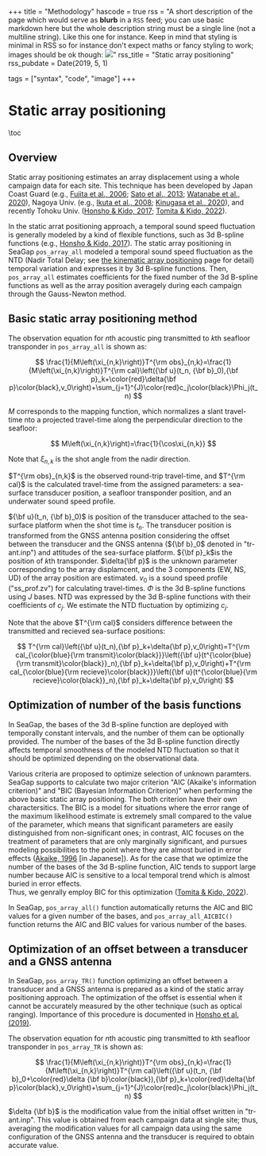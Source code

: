 +++
title = "Methodology"
hascode = true
rss = "A short description of the page which would serve as **blurb** in a `RSS` feed; you can use basic markdown here but the whole description string must be a single line (not a multiline string). Like this one for instance. Keep in mind that styling is minimal in RSS so for instance don't expect maths or fancy styling to work; images should be ok though: ![](https://upload.wikimedia.org/wikipedia/en/b/b0/Rick_and_Morty_characters.jpg)"
rss_title = "Static array positioning"
rss_pubdate = Date(2019, 5, 1)

tags = ["syntax", "code", "image"]
+++

# Static array positioning

\toc

## Overview

Static array positioning estimates an array displacement using a whole campaign data for each site.
This technique has been developed by Japan Coast Guard (e.g., [Fujita et al., 2006](https://earth-planets-space.springeropen.com/articles/10.1186/BF03351923); [Sato et al., 2013](https://link.springer.com/article/10.1007/s00190-013-0649-9); [Watanabe et al., 2020](https://www.frontiersin.org/articles/10.3389/feart.2020.597532/full)), Nagoya Univ. (e.g., [Ikuta et al., 2008](https://agupubs.onlinelibrary.wiley.com/doi/full/10.1029/2006JB004875); [Kinugasa et al., 2020](https://progearthplanetsci.springeropen.com/articles/10.1186/s40645-020-00331-5)), and recently Tohoku Univ. ([Honsho & Kido, 2017](https://agupubs.onlinelibrary.wiley.com/doi/full/10.1002/2017JB014733); [Tomita & Kido, 2022](https://earth-planets-space.springeropen.com/articles/10.1186/s40623-022-01740-0)).

In the static arrat positioning approach, a temporal sound speed fluctuation is generally modeled by a kind of flexible functions, such as 3d B-spline functions (e.g., [Honsho & Kido, 2017](https://agupubs.onlinelibrary.wiley.com/doi/full/10.1002/2017JB014733)).
The static array positioning in SeaGap `pos_array_all` modeled a temporal sound speed fluctuation as the NTD (Nadir Total Delay; see [the kinematic array positioning](kinematic.md) page for detail) temporal variation and expresses it by 3d B-spline functions.
Then, `pos_array_all` estimates coefficients for the fixed number of the 3d B-spline functions as well as the array position averagely during each campaign through the Gauss-Newton method.

## Basic static array positioning method

The observation equation for $n$th acoustic ping transmitted to $k$th seafloor transponder in `pos_array_all` is shown as:

$$ \frac{1}{M\left(\xi_{n,k}\right)}T^{\rm obs}_{n,k}=\frac{1}{M\left(\xi_{n,k}\right)}T^{\rm cal}\left({\bf u}(t_n, {\bf b}_0),{\bf p}_k+\color{red}\delta{\bf p}\color{black},v_0\right)+\sum_{j=1}^{J}\color{red}c_j\color{black}\Phi_j(t_n) $$

$M$ corresponds to the mapping function, which normalizes a slant travel-time nto a projected travel-time along the perpendicular direction to the seafloor:

$$ M\left(\xi_{n,k}\right)=\frac{1}{\cos\xi_{n,k}} $$

Note that $\xi_{n,k}$ is the shot angle from the nadir direction. 

$T^{\rm obs}_{n,k}$ is the observed round-trip travel-time, and $T^{\rm cal}$ is the calculated travel-time from the assigned parameters: a sea-surface transducer position, a seafloor transponder position, and an underwater sound speed profile.

${\bf u}(t_n, {\bf b}_0)$ is position of the transducer attached to the sea-surface platform when the shot time is $t_n$.
The transducer position is transformed from the GNSS antenna position considering the offset between the transducer and the GNSS antenna (${\bf b}_0$ denoted in "tr-ant.inp") and attitudes of the sea-surface platform.
${\bf p}_k$is the position of $k$th transponder.
$\delta{\bf p}$ is the unknown parameter corresponding to the array displamcent, and the 3 components (EW, NS, UD) of the array position are estimated.
$v_0$ is a sound speed profile ("ss\_prof.zv") for calculating travel-times.
$\Phi$ is the 3d B-spline functions using $J$ bases. NTD was expressed by the 3d B-spline functions with their coefficients of $c_j$.
We estimate the NTD fluctuation by optimizing $c_j$.

Note that the above $T^{\rm cal}$ considers difference between the transmitted and recieved sea-surface positions:

$$ T^{\rm cal}\left({\bf u}(t_n),{\bf p}_k+\delta{\bf p},v_0\right)=T^{\rm cal_{\color{blue}{\rm transmit}\color{black}}}\left({\bf u}(t^{\color{blue}{\rm transmit}\color{black}}_n),{\bf p}_k+\delta{\bf p},v_0\right)+T^{\rm cal_{\color{blue}{\rm recieve}\color{black}}}\left({\bf u}(t^{\color{blue}{\rm recieve}\color{black}}_n),{\bf p}_k+\delta{\bf p},v_0\right) $$
## Optimization of number of the basis functions

In SeaGap, the bases of the 3d B-spline function are deployed with temporally constant intervals, and the number of them can be optionally provided. 
The number of the bases of the 3d B-spline function directly affects temporal smoothness of the modeled NTD fluctuation so that it should be optimized depending on the observational data.

Various criteria are proposed to optimize selection of unknown paramters.
SeaGap supports to calculate two major criterion "AIC (Akaike's information criterion)" and "BIC (Bayesian Information Criterion)" when performing the above basic static array positioning.
The both criterion have their own charactersitics.
The BIC is a model for situations where the error range of the maximum likelihood estimate is extremely small compared to the value of the parameter, which means that significant parameters are easily distinguished from non-significant ones; in contrast, AIC focuses on the treatment of parameters that are only marginally significant, and pursues modeling possibilities to the point where they are almost buried in error effects ([Akaike, 1996](https://orsj.org/wp-content/or-archives50/pdf/bul/Vol.41_07_375.pdf) [in Japanese]).
As for the case that we optimize the number of the bases of the 3d B-spline function, AIC tends to support large number because AIC is sensitive to a local temporal trend which is almost buried in error effects.  
Thus, we genrally employ BIC for this optimization ([Tomita & Kido, 2022](https://earth-planets-space.springeropen.com/articles/10.1186/s40623-022-01740-0)).

In SeaGap, `pos_array_all()` function automatically returns the AIC and BIC values for a given number of the bases, and `pos_array_all_AICBIC()` function returns the AIC and BIC values for various number of the bases.

## Optimization of an offset between a transducer and a GNSS antenna

In SeaGap, `pos_array_TR()` function optimizing an offset between a transducer and a GNSS antenna is prepared as a kind of the static array positioning approach.
The optimization of the offset is essential when it cannot be accurately measured by the other technique (such as optical ranging).
Importance of this procedure is documented in [Honsho et al. (2019)](https://agupubs.onlinelibrary.wiley.com/doi/full/10.1029/2018JB017135).

The observation equation for $n$th acoustic ping transmitted to $k$th seafloor transponder in `pos_array_TR` is shown as:

$$ \frac{1}{M\left(\xi_{n,k}\right)}T^{\rm obs}_{n,k}=\frac{1}{M\left(\xi_{n,k}\right)}T^{\rm cal}\left({\bf u}(t_n, {\bf b}_0+\color{red}\delta {\bf b}\color{black}),{\bf p}_k+\color{red}\delta{\bf p}\color{black},v_0\right)+\sum_{j=1}^{J}\color{red}c_j\color{black}\Phi_j(t_n) $$

$\delta {\bf b}$ is the modification value from the initial offset written in "tr-ant.inp".
This value is obtained from each campaign data at single site; thus, averaging the modification values for all campaign data using the same configuration of the GNSS antenna and the transducer is required to obtain accurate value.



